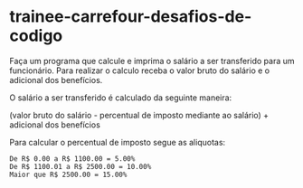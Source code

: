 # trainee-carrefour-desafios-de-codigo
Faça um programa que calcule e imprima o salário a ser transferido para um funcionário.  Para realizar o calculo receba o valor bruto do salário e o adicional dos benefícios. 

O salário a ser transferido é calculado da seguinte maneira:   

(valor bruto do salário - percentual de imposto mediante ao salário) + adicional dos benefícios

Para calcular o percentual de imposto segue as aliquotas:

    De R$ 0.00 a R$ 1100.00 = 5.00%
    De R$ 1100.01 a R$ 2500.00 = 10.00%
    Maior que R$ 2500.00 = 15.00%
